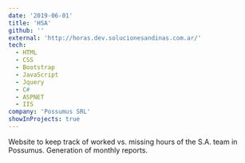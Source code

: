 ```yaml
---
date: '2019-06-01'
title: 'HSA'
github: ''
external: 'http://horas.dev.solucionesandinas.com.ar/'
tech:
  - HTML
  - CSS
  - Bootstrap
  - JavaScript
  - Jquery
  - C#
  - ASPNET
  - IIS
company: 'Possumus SRL'
showInProjects: true
---
```


Website to keep track of worked vs. missing hours of the S.A. team in Possumus. Generation of monthly reports.

